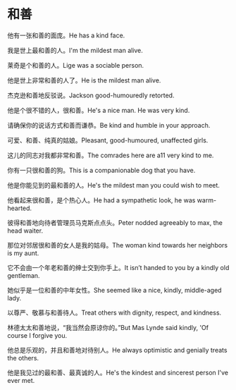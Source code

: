 # 和善

<p><span class="chinese">他有一张和善的面庞。</span><span class="english">He has a kind face.</span></p>

<p><span class="chinese">我是世上最和善的人。</span><span class="english">I'm the mildest man alive.</span></p>

<p><span class="chinese">莱奇是个和善的人。</span><span class="english">Lige was a sociable person.</span></p>

<p><span class="chinese">他是世上非常和善的人了。</span><span class="english">He is the mildest man alive.</span></p>

<p><span class="chinese">杰克逊和善地反驳说。</span><span class="english">Jackson good-humouredly retorted.</span></p>

<p><span class="chinese">他是个很不错的人，很和善。</span><span class="english">He's a nice man. He was very kind.</span></p>

<p><span class="chinese">请确保你的说话方式和善而谦恭。</span><span class="english">Be kind and humble in your approach.</span></p>

<p><span class="chinese">可爱、和善、纯真的姑娘。</span><span class="english">Pleasant, good-humoured, unaffected girls.</span></p>

<p><span class="chinese">这儿的同志对我都非常和善。</span><span class="english">The comrades here are a11 very kind to me.</span></p>

<p><span class="chinese">你有一只很和善的狗。</span><span class="english">This is a companionable dog that you have.</span></p>

<p><span class="chinese">他是你能见到的最和善的人。</span><span class="english">He's the mildest man you could wish to meet.</span></p>

<p><span class="chinese">他看起来很和善，是个热心人。</span><span class="english">He had a sympathetic look, he was warm-hearted.</span></p>

<p><span class="chinese">彼得和善地向待者管理员马克斯点点头。</span><span class="english">Peter nodded agreeably to max, the head waiter.</span></p>

<p><span class="chinese">那位对邻居很和善的女人是我的姑母。</span><span class="english">The woman kind towards her neighbors is my aunt.</span></p>

<p><span class="chinese">它不会由一个年老和善的绅士交到你手上。</span><span class="english">It isn’t handed to you by a kindly old gentleman.</span></p>

<p><span class="chinese">她似乎是一位和善的中年女性。</span><span class="english">She seemed like a nice, kindly, middle-aged lady.</span></p>

<p><span class="chinese">以尊严、敬慕与和善待人。</span><span class="english">Treat others with dignity, respect, and kindness.</span></p>

<p><span class="chinese">林德太太和善地说，“我当然会原谅你的。”</span><span class="english">But Mas Lynde said kindly, 'Of course I forgive you.</span></p>

<p><span class="chinese">他总是乐观的，并且和善地对待别人。</span><span class="english">He always optimistic and genially treats the others.</span></p>

<p><span class="chinese">他是我见过的最和善、最真诚的人。</span><span class="english">He's the kindest and sincerest person I've ever met.</span></p>

